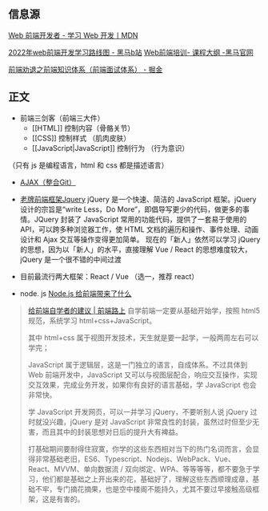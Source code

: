 
## 信息源

[Web 前端开发者 - 学习 Web 开发丨MDN](https://developer.mozilla.org/zh-CN/docs/Learn/Front-end_web_developer)

[2022年web前端开发学习路线图 - 黑马b站](https://www.bilibili.com/read/cv10431130) [Web前端培训- 课程大纲 -黑马官网](http://web.itheima.com/?webzly#navkcdg)

[前端劝退之前端知识体系（前端面试体系） - 掘金](https://juejin.cn/post/6994657097220620319)

## 正文

- 前端三剑客（前端三大件）
	- [[HTML]] 控制内容（骨骼关节）
	- [[CSS]] 控制样式 （肌肉皮肤）
	- [[JavaScript|JavaScript]] 控制行为 （行为意识）

（只有 js 是编程语言，html 和 css 都是描述语言）

- [AJAX（整合Git）](https://www.bilibili.com/video/BV1zs411h74a?vd_source=edb3b9d2edcf09617c0c07c0499efd40) 

- [老牌前端框架Jquery](https://www.bilibili.com/video/BV1ey4y1k73p?spm_id_from=333.999.0.0&vd_source=edb3b9d2edcf09617c0c07c0499efd40)
	jQuery 是一个快速、简洁的 JavaScript 框架。jQuery 设计的宗旨是“write Less，Do More”，即倡导写更少的代码，做更多的事情。JQuery 封装了 JavaScript 常用的功能代码，提供了一套易于使用的 API，可以跨多种浏览器工作，使 HTML 文档的遍历和操作、事件处理、动画设计和 Ajax 交互等操作变得更加简单。 现在的「新人」依然可以学习 jQuery 的思想，因为以「新人」的水平，直接理解 Vue / React 的思想难度较大，jQuery 是一个很不错的中间过渡

- 目前最流行两大框架：React / Vue （选一，推荐 react）

- node. js [Node.js 给前端带来了什么](https://yanhaijing.com/nodejs/2013/10/07/node-js-and-the-new-web-front-end/)

> [给前端自学者的建议 | 前端路上](http://refined-x.com/2019/02/27/%E7%BB%99%E5%89%8D%E7%AB%AF%E8%87%AA%E5%AD%A6%E8%80%85%E7%9A%84%E5%BB%BA%E8%AE%AE/)
> 自学前端一定要从基础开始学，按照 html5 规范，系统学习 html+css+JavaScript。
> 
> 其中 html+css 属于视图开发技术，天生就是要一起学，一般两周左右可以学完；
> 
> JavaScript 属于逻辑层，这是一门独立的语言，自成体系。不过具体到 Web 前端开发中，JavaScript 又可以与视图层配合，响应交互操作，实现交互效果，完成业务开发，如果你有良好的语言基础，学 JavaScript 也会非常快。
> 
> 学 JavaScript 开发网页，可以一并学习 jQuery，不要听别人说 jQuery 过时就没兴趣，jQuery 是对 JavaScript 非常良性的封装，虽然过时但至少无害，而且其中的封装思想对日后的提升大有裨益。
> 
> 打基础期间要耐得住寂寞，你学的这些东西相对当下的热门名词而言，会显得非常基础老旧，ES6、Typescript、Nodejs、WebPack、Vue、React、MVVM、单向数据流 / 双向绑定、WPA、等等等等，都不要急于学习，他们都是基础之上开出来的花，基础好了，理解这些东西顺理成章，基础不牢，专门摘花摘果，也是空中楼阁不能持久，尤其不要过早接触高级框架，这是有害的。

